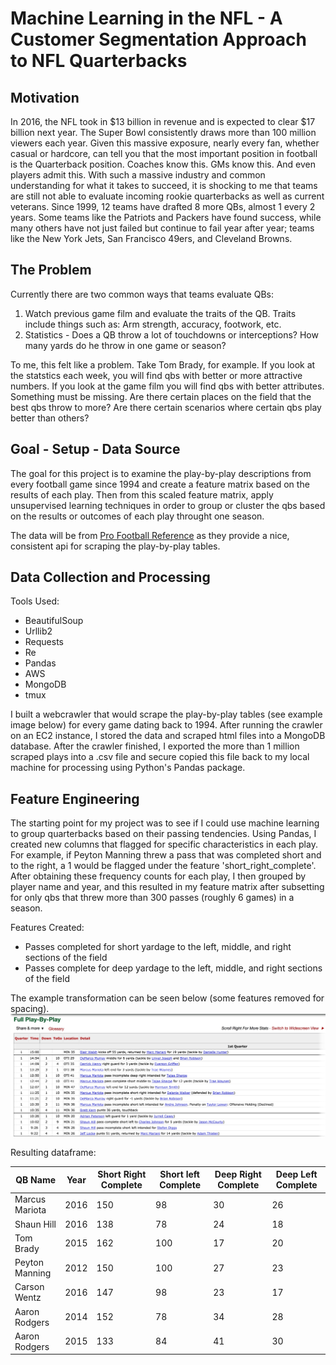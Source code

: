 # Machine Learning in the NFL - A Customer Segmentation Approach to NFL Quarterbacks

## Motivation
In 2016, the NFL took in $13 billion in revenue and is expected to clear $17 billion next year. The Super Bowl consistently draws more than 100 million viewers each year. Given this massive exposure, nearly every fan, whether casual or hardcore, can tell you that the most important position in football is the Quarterback position. Coaches know this. GMs know this. And even players admit this. With such a massive industry and common understanding for what it takes to succeed, it is shocking to me that teams are still not able to evaluate incoming rookie quarterbacks as well as current veterans. Since 1999, 12 teams have drafted 8 more QBs, almost 1 every 2 years. Some teams like the Patriots and Packers have found success, while many others have not just failed but continue to fail year after year; teams like the New York Jets, San Francisco 49ers, and Cleveland Browns.
 
 ## The Problem
 Currently there are two common ways that teams evaluate QBs:
 1. Watch previous game film and evaluate the traits of the QB. Traits include things such as: Arm strength, accuracy, footwork, etc.
 1. Statistics - Does a QB throw a lot of touchdowns or interceptions? How many yards do he throw in one game or season?
     
 To me, this felt like a problem. Take Tom Brady, for example. If you look at the statstics each week, you will find qbs with better or more attractive numbers. If you look at the game film you will find qbs with better attributes. Something must be missing. Are there certain places on the field that the best qbs throw to more? Are there certain scenarios where certain qbs play better than others?
 
 ## Goal - Setup - Data Source
 The goal for this project is to examine the play-by-play descriptions from every football game since 1994 and create a feature matrix based on the results of each play. Then from this scaled feature matrix, apply unsupervised learning techniques in order to group or cluster the qbs based on the results or outcomes of each play throught one season. 
 
 The data will be from [Pro Football Reference](http://http://www.pro-football-reference.com/) as they provide a nice, consistent api for scraping the play-by-play tables.
 
 ## Data Collection and Processing
 Tools Used:
* BeautifulSoup
* Urllib2
* Requests
* Re 
* Pandas
* AWS
* MongoDB
* tmux

I built a webcrawler that would scrape the play-by-play tables (see example image below) for every game dating back to 1994. After running the crawler on an EC2 instance, I stored the data and scraped html files into a MongoDB database. After the crawler finished, I exported the more than 1 million scraped plays into a .csv file and secure copied this file back to my local machine for processing using Python's Pandas package.

## Feature Engineering
The starting point for my project was to see if I could use machine learning to group quarterbacks based on their passing tendencies. Using Pandas, I created new columns that flagged for specific characteristics in each play. For example, if Peyton Manning threw a pass that was completed short and to the right, a 1 would be flagged under the feature 'short_right_complete'. After obtaining these frequency counts for each play, I then grouped by player name and year, and this resulted in my feature matrix after subsetting for only qbs that threw more than 300 passes (roughly 6 games) in a season. 

Features Created:
* Passes completed for short yardage to the left, middle, and right sections of the field
* Passes complete for deep yardage to the left, middle, and right sections of the field

The example transformation can be seen below (some features removed for spacing).
![pbp](https://github.com/BradenJones5/galvanize_capstone/blob/master/pbp_snapshot.jpeg)

Resulting dataframe:

| QB Name | Year | Short Right Complete | Short left Complete | Deep Right Complete | Deep Left Complete |
| ------- | ---- | -------------------- | ------------------- | ------------------- | ------------------ |
| Marcus Mariota | 2016 | 150 | 98 | 30 | 26 |
| Shaun Hill | 2016 | 138 | 78 | 24 | 18 |
| Tom Brady | 2015 | 162 | 100 | 17 | 20 |
| Peyton Manning | 2012 | 150 | 100 | 27 | 23 |
| Carson Wentz | 2016 | 147 | 98 | 23 | 17 |
| Aaron Rodgers | 2014 | 152 | 78 | 34 | 28 |
| Aaron Rodgers | 2015 | 133 | 84 | 41 | 30 |
